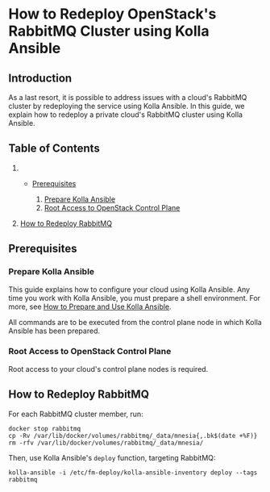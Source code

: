 # How to Redeploy OpenStack's RabbitMQ Cluster using Kolla Ansible

## Introduction

As a last resort, it is possible to address issues with a cloud's
RabbitMQ cluster by redeploying the service using Kolla Ansible. In this
guide, we explain how to redeploy a private cloud's RabbitMQ cluster
using Kolla Ansible.

## Table of Contents

1.    - [Prerequisites](operators_manual/day-4/kolla-ansible/redeploy-rabbitmq#prerequisites)
        
        1.  [Prepare Kolla
            Ansible](operators_manual/day-4/kolla-ansible/redeploy-rabbitmq#prepare-kolla-ansible)
        2.  [Root Access to OpenStack Control
            Plane](operators_manual/day-4/kolla-ansible/redeploy-rabbitmq#root-access-to-openstack-control-plane)

2.  [How to Redeploy
    RabbitMQ](operators_manual/day-4/kolla-ansible/redeploy-rabbitmq#how-to-redeploy-rabbitmq)

## Prerequisites

### Prepare Kolla Ansible

This guide explains how to configure your cloud using Kolla Ansible. Any
time you work with Kolla Ansible, you must prepare a shell environment.
For more, see [How to Prepare and Use Kolla
Ansible](operators_manual/day-4/kolla-ansible/kolla-ansible).

All commands are to be executed from the control plane node in which
Kolla Ansible has been prepared.

### Root Access to OpenStack Control Plane

Root access to your cloud's control plane nodes is required.

## How to Redeploy RabbitMQ

For each RabbitMQ cluster member, run:

    docker stop rabbitmq
    cp -Rv /var/lib/docker/volumes/rabbitmq/_data/mnesia{,.bk$(date +%F)}
    rm -rfv /var/lib/docker/volumes/rabbitmq/_data/mnesia/

Then, use Kolla Ansible's `deploy` function, targeting RabbitMQ:

    kolla-ansible -i /etc/fm-deploy/kolla-ansible-inventory deploy --tags rabbitmq
